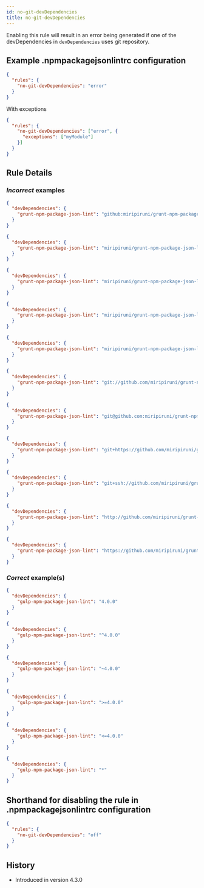 ```yaml
---
id: no-git-devDependencies
title: no-git-devDependencies
---
```


Enabling this rule will result in an error being generated if one of the devDependencies in `devDependencies` uses git repository.

## Example .npmpackagejsonlintrc configuration

```json
{
  "rules": {
    "no-git-devDependencies": "error"
  }
}
```

With exceptions

```json
{
  "rules": {
    "no-git-devDependencies": ["error", {
      "exceptions": ["myModule"]
    }]
  }
}
```

## Rule Details

### *Incorrect* examples

```json
{
  "devDependencies": {
    "grunt-npm-package-json-lint": "github:miripiruni/grunt-npm-package-json-lint"
  }
}
```

```json
{
  "devDependencies": {
    "grunt-npm-package-json-lint": "miripiruni/grunt-npm-package-json-lint"
  }
}
```

```json
{
  "devDependencies": {
    "grunt-npm-package-json-lint": "miripiruni/grunt-npm-package-json-lint#miri/issue-42"
  }
}
```

```json
{
  "devDependencies": {
    "grunt-npm-package-json-lint": "miripiruni/grunt-npm-package-json-lint#v1.0.0-rc-1"
  }
}
```

```json
{
  "devDependencies": {
    "grunt-npm-package-json-lint": "miripiruni/grunt-npm-package-json-lint#4f9012b132aa4d2d6097b516b31327c999b0a846"
  }
}
```

```json
{
  "devDependencies": {
    "grunt-npm-package-json-lint": "git://github.com/miripiruni/grunt-npm-package-json-lint.git"
  }
}
```

```json
{
  "devDependencies": {
    "grunt-npm-package-json-lint": "git@github.com:miripiruni/grunt-npm-package-json-lint.git"
  }
}
```

```json
{
  "devDependencies": {
    "grunt-npm-package-json-lint": "git+https://github.com/miripiruni/grunt-npm-package-json-lint.git"
  }
}
```

```json
{
  "devDependencies": {
    "grunt-npm-package-json-lint": "git+ssh://github.com/miripiruni/grunt-npm-package-json-lint.git"
  }
}
```


```json
{
  "devDependencies": {
    "grunt-npm-package-json-lint": "http://github.com/miripiruni/grunt-npm-package-json-lint.git"
  }
}
```

```json
{
  "devDependencies": {
    "grunt-npm-package-json-lint": "https://github.com/miripiruni/grunt-npm-package-json-lint.git"
  }
}
```



### *Correct* example(s)

```json
{
  "devDependencies": {
    "gulp-npm-package-json-lint": "4.0.0"
  }
}
```

```json
{
  "devDependencies": {
    "gulp-npm-package-json-lint": "^4.0.0"
  }
}
```

```json
{
  "devDependencies": {
    "gulp-npm-package-json-lint": "~4.0.0"
  }
}
```

```json
{
  "devDependencies": {
    "gulp-npm-package-json-lint": ">=4.0.0"
  }
}
```

```json
{
  "devDependencies": {
    "gulp-npm-package-json-lint": "<=4.0.0"
  }
}
```

```json
{
  "devDependencies": {
    "gulp-npm-package-json-lint": "*"
  }
}
```

## Shorthand for disabling the rule in .npmpackagejsonlintrc configuration

```json
{
  "rules": {
    "no-git-devDependencies": "off"
  }
}
```

## History

* Introduced in version 4.3.0
